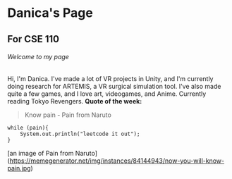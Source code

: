 # Danica's Page
## For CSE 110
###### Welcome to my page
Hi, I'm Danica. I've made a lot of VR projects in Unity, and I'm currently doing research for ARTEMIS, a VR surgical simulation tool. I've also made quite a few games, and I love art, videogames, and Anime. Currently reading Tokyo Revengers.
**Quote of the week:**
>Know pain - Pain from Naruto
```
while (pain){
    System.out.println("leetcode it out");
}
```
[an image of Pain from Naruto] (https://memegenerator.net/img/instances/84144943/now-you-will-know-pain.jpg)